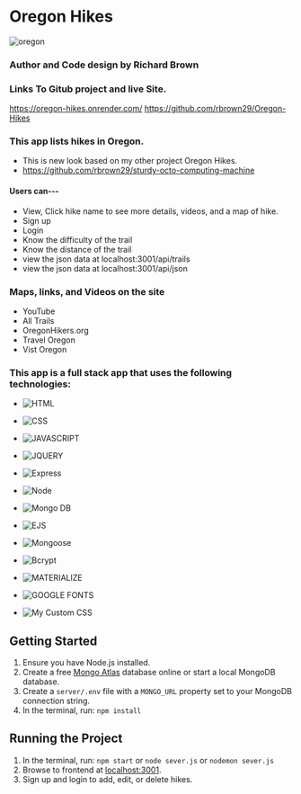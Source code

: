 # Oregon Hikes

![oregon](https://user-images.githubusercontent.com/53094729/233315729-34413be8-15cb-46d1-84fc-2b97a2f54a9c.gif)

### Author and Code design by Richard Brown

### Links To Gitub project and live Site.
https://oregon-hikes.onrender.com/
https://github.com/rbrown29/Oregon-Hikes

### This app lists hikes in Oregon.
* This is new look based on my other project Oregon Hikes. 
* https://github.com/rbrown29/sturdy-octo-computing-machine

#### Users can--- 
* View, Click hike name to see more details, videos, and a map of hike.
* Sign up
* Login
* Know the difficulty of the trail
* Know the distance of the trail
* view the json data at localhost:3001/api/trails
* view the json data at localhost:3001/api/json

### Maps, links, and Videos on the site
* YouTube
* All Trails
* OregonHikers.org
* Travel Oregon
* Vist Oregon

### This app is a full stack app that uses the following technologies:

* ![HTML](https://img.shields.io/badge/HTML-HyperText%20Markup%20Language-red)
* ![CSS](https://img.shields.io/badge/CSS-Cascade%20Style%20Sheets-blue)
* ![JAVASCRIPT](https://img.shields.io/badge/JAVASCRIPT-JS-yellow)
* ![JQUERY](https://img.shields.io/badge/JQUERY-JS-blue)

* ![Express](https://img.shields.io/badge/EXPRESS-Middleware-orange)
* ![Node](https://img.shields.io/badge/NODE-JS-brightgreen)
* ![Mongo DB](https://img.shields.io/badge/MONGO-DB-green)
* ![EJS](https://img.shields.io/badge/EJS-EMBEDDED%20JAVASCRIPT-yellow)
* ![Mongoose](https://img.shields.io/badge/MONGOOSE-JS-yellowgreen)
* ![Bcrypt](https://img.shields.io/badge/BCRYPT-JS-blue)

* ![MATERIALIZE](https://img.shields.io/badge/MATERIALIZE-CSS-yellow)
* ![GOOGLE FONTS](https://img.shields.io/badge/GOOGLE%20FONTS-GOOGLE-red)
* ![My Custom CSS](https://img.shields.io/badge/MY%20CUSTOM%20CSS-CSS-lightgrey)

## Getting Started

1. Ensure you have Node.js installed.
2. Create a free [Mongo Atlas](https://www.mongodb.com/atlas/database) database online or start a local MongoDB database.
3. Create a `server/.env` file with a `MONGO_URL` property set to your MongoDB connection string.
4. In the terminal, run: `npm install`

## Running the Project

1. In the terminal, run: `npm start` or `node sever.js` or `nodemon sever.js`
2. Browse to frontend at [localhost:3001](http://localhost:3001).
3. Sign up and login to add, edit, or delete hikes.
